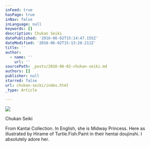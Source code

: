 ```yaml
---
inFeed: true
hasPage: true
inNav: false
inLanguage: null
keywords: []
description: Chukan Seiki
datePublished: '2016-06-02T15:14:47.155Z'
dateModified: '2016-06-02T15:13:20.211Z'
title: ''
author:
  - name: ''
    url: ''
sourcePath: _posts/2016-06-02-chukan-seiki.md
authors: []
publisher: null
starred: false
url: chukan-seiki/index.html
_type: Article

---
```

![](https://the-grid-user-content.s3-us-west-2.amazonaws.com/6536a136-a2ea-4fe1-adb5-8b81e06f04f2.png)

Chukan Seiki

From Kantai Collection. In English, she is Midway Princess. Here as illustrated by Hirame of Turtle.Fish.Paint in their hentai doujinshi. I absolutely adore her.